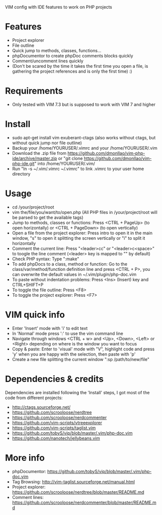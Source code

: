 VIM config with IDE features to work on PHP projects

Features
========
* Project explorer
* File outline
* Quick jump to methods, classes, functions...
* phpDocumentor to create phpDoc comments blocks quickly
* Comment/uncomment lines quickly
* (Don't be scared by the time it takes the first time you open a file, is gathering the project references and is only the first time) :)

Requirements
============
* Only tested with VIM 7.3 but is supposed to work with VIM 7 and higher

Install
=======
* sudo apt-get install vim exuberant-ctags (also works without ctags, but without quick jump nor file outline)
* Backup your /home/YOURUSER/.vimrc and your /home/YOURUSER/.vim
* Download the .zip file from https://github.com/dmonllao/vim-php-ide/archive/master.zip or "git clone https://github.com/dmonllao/vim-php-ide.git" into /home/YOURUSER/.vim/ 
* Run "ln -s ~/.vim/.vimrc ~/.vimrc" to link .vimrc to your user home directory

Usage
=====
* cd /your/project/root
* vim the/file/you/want/to/open.php  (All PHP files in /your/project/root will be parsed to get the available tags)
* Jump to methods, classes or functions: Press \<CTRL + PageUp\> (to open horizontally) or \<CTRL + PageDown\> (to open vertically)
* Open a file from the project explorer: Press intro to open it in the main window, "s" to open it splitting the screen vertically or "i" to split it horizontally
* Comment the current line: Press "\<leader\>cc" or "\<leader\>c\<space\>" to toogle the line comment (\<leader\> key is mapped to "\" by default)
* Check PHP syntax: Type ":make"
* To add phpDocs to a class, method or function: Go to the class/var/method/function definition line and press \<CTRL + P\>, you can overwrite the default values in ~/.vim/plugin/php-doc.vim
* To paste without indentation problems: Press \<Ins\> (Insert) key and CTRL+SHIFT+P
* To toggle the file outline: Press \<F8\>
* To toggle the project explorer: Press \<F7\>

VIM quick info
==============
* Enter 'Insert' mode with 'i' to edit text
* In 'Normal' mode press ':' to use the vim command line
* Navigate through windows \<CTRL + w\> and \<Up\>, \<Down\>, \<Left\> or \<Right\> depending on where is the window you want to focus
* Copy & paste: Enter to 'visual' mode with "V", highlight code and press 'y' when you are happy with the selection, then paste with 'p'
* Create a new file splitting the current window ":sp /path/to/new/file"

Dependencies & credits
======================

Dependencies are installed following the 'Install' steps, I got most of the code from different projects:
* http://ctags.sourceforge.net/
* https://github.com/scrooloose/nerdtree
* https://github.com/scrooloose/nerdcommenter
* https://github.com/vim-scripts/vtreeexplorer
* https://github.com/vim-scripts/taglist.vim
* https://github.com/tobyS/vip/blob/master/.vim/php-doc.vim
* https://github.com/nanotech/jellybeans.vim

More info
=========
* phpDocumentor: https://github.com/tobyS/vip/blob/master/.vim/php-doc.vim
* Tag Browsing: http://vim-taglist.sourceforge.net/manual.html
* Project explorer: https://github.com/scrooloose/nerdtree/blob/master/README.md
* Comment lines: https://github.com/scrooloose/nerdcommenter/blob/master/README.md
